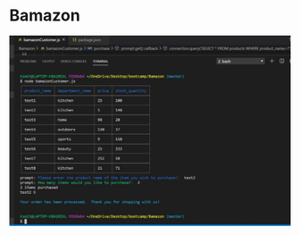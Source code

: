 # Bamazon

![bamazon](https://github.com/krissmith2910/Bamazon/blob/master/images/bamazon.png?raw=true)